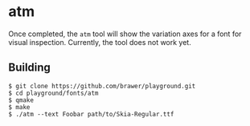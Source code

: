 atm
===

Once completed, the `atm` tool will show the variation axes for a font
for visual inspection. Currently, the tool does not work yet.

Building
--------

    $ git clone https://github.com/brawer/playground.git
    $ cd playground/fonts/atm
    $ qmake
    $ make
    $ ./atm --text Foobar path/to/Skia-Regular.ttf
